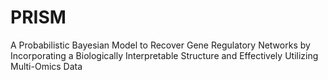 # PRISM
A Probabilistic Bayesian Model to Recover Gene Regulatory Networks by Incorporating a Biologically Interpretable Structure and Effectively Utilizing Multi-Omics Data
